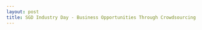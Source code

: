 ```yaml
---
layout: post
title: SGD Industry Day - Business Opportunities Through Crowdsourcing - Open Innovation Platform
---
```

